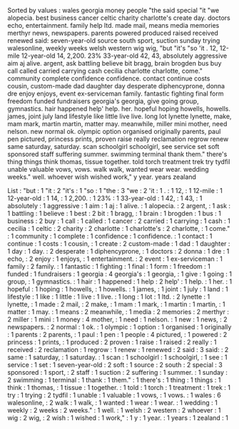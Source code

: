 Sorted by values :
wales georgia money people "the said special "it "we alopecia. best business cancer celtic charity charlotte's create day. doctors echo, entertainment. family help ltd. made mail, means media memories merthyr news, newspapers. parents powered produced raised received renewed said: seven-year-old source south sport, suction sunday trying walesonline, weekly weeks welsh western wig wig, "but "it's "so 'it . 12, 12-mile 12-year-old 14, 2,200. 23% 33-year-old 42, 43, absolutely aggressive aim aj alive. argent, ask battling believe bit bragg, brain brogden bus buy call called carried carrying cash cecilia charlotte charlotte, come." community complete confidence confidence. contact continue costs cousin, custom-made dad daughter day desperate diphencyprone, donna dre enjoy enjoys, event ex-serviceman family. fantastic fighting final form freedom funded fundraisers georgia's georgia, give going group, gymnastics. hair happened help' help. her. hopeful hoping howells, howells. james, joint july land lifestyle like little live live. long lot lynette lynette, make, mam mark, martin martin, matter may. meanwhile, miller mini mother, need nelson. new normal ok. olympic option organised originally parents, paul pen pictured, princess prints, proven raise really reclamation regrow renew same saturday, saturday. scan schoolgirl schoolgirl, see service set soft sponsored staff suffering summer. swimming terminal thank them." there's thing things think thomas, tissue together. told torch treatment trek try tydfil unable valuable vows, vows. walk walk, wanted wear wear. wedding weeks." well. whoever wish wished work," y year. years zealand 

List :
"but : 1
"it : 2
"it's : 1
"so : 1
"the : 3
"we : 2
'it : 1
. : 1
12, : 1
12-mile : 1
12-year-old : 1
14, : 1
2,200. : 1
23% : 1
33-year-old : 1
42, : 1
43, : 1
absolutely : 1
aggressive : 1
aim : 1
aj : 1
alive. : 1
alopecia. : 2
argent, : 1
ask : 1
battling : 1
believe : 1
best : 2
bit : 1
bragg, : 1
brain : 1
brogden : 1
bus : 1
business : 2
buy : 1
call : 1
called : 1
cancer : 2
carried : 1
carrying : 1
cash : 1
cecilia : 1
celtic : 2
charity : 2
charlotte : 1
charlotte's : 2
charlotte, : 1
come." : 1
community : 1
complete : 1
confidence : 1
confidence. : 1
contact : 1
continue : 1
costs : 1
cousin, : 1
create : 2
custom-made : 1
dad : 1
daughter : 1
day : 1
day. : 2
desperate : 1
diphencyprone, : 1
doctors : 2
donna : 1
dre : 1
echo, : 2
enjoy : 1
enjoys, : 1
entertainment. : 2
event : 1
ex-serviceman : 1
family : 2
family. : 1
fantastic : 1
fighting : 1
final : 1
form : 1
freedom : 1
funded : 1
fundraisers : 1
georgia : 4
georgia's : 1
georgia, : 1
give : 1
going : 1
group, : 1
gymnastics. : 1
hair : 1
happened : 1
help : 2
help' : 1
help. : 1
her. : 1
hopeful : 1
hoping : 1
howells, : 1
howells. : 1
james, : 1
joint : 1
july : 1
land : 1
lifestyle : 1
like : 1
little : 1
live : 1
live. : 1
long : 1
lot : 1
ltd. : 2
lynette : 1
lynette, : 1
made : 2
mail, : 2
make, : 1
mam : 1
mark, : 1
martin : 1
martin, : 1
matter : 1
may. : 1
means : 2
meanwhile, : 1
media : 2
memories : 2
merthyr : 2
miller : 1
mini : 1
money : 4
mother, : 1
need : 1
nelson. : 1
new : 1
news, : 2
newspapers. : 2
normal : 1
ok. : 1
olympic : 1
option : 1
organised : 1
originally : 1
parents : 2
parents, : 1
paul : 1
pen : 1
people : 4
pictured, : 1
powered : 2
princess : 1
prints, : 1
produced : 2
proven : 1
raise : 1
raised : 2
really : 1
received : 2
reclamation : 1
regrow : 1
renew : 1
renewed : 2
said : 3
said: : 2
same : 1
saturday, : 1
saturday. : 1
scan : 1
schoolgirl : 1
schoolgirl, : 1
see : 1
service : 1
set : 1
seven-year-old : 2
soft : 1
source : 2
south : 2
special : 3
sponsored : 1
sport, : 2
staff : 1
suction : 2
suffering : 1
summer. : 1
sunday : 2
swimming : 1
terminal : 1
thank : 1
them." : 1
there's : 1
thing : 1
things : 1
think : 1
thomas, : 1
tissue : 1
together. : 1
told : 1
torch : 1
treatment : 1
trek : 1
try : 1
trying : 2
tydfil : 1
unable : 1
valuable : 1
vows, : 1
vows. : 1
wales : 6
walesonline, : 2
walk : 1
walk, : 1
wanted : 1
wear : 1
wear. : 1
wedding : 1
weekly : 2
weeks : 2
weeks." : 1
well. : 1
welsh : 2
western : 2
whoever : 1
wig : 2
wig, : 2
wish : 1
wished : 1
work," : 1
y : 1
year. : 1
years : 1
zealand : 1
